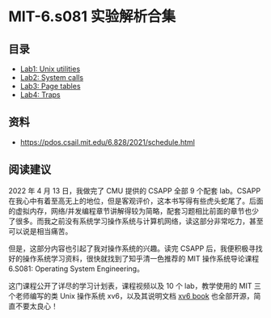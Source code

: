 # MIT-6.s081 实验解析合集

## 目录

* [Lab1: Unix utilities](system/Operating-System/MIT-6.s081/Lab1-Unix_utilities)
* [Lab2: System calls](system/Operating-System/MIT-6.s081/Lab2-System_calls)
* [Lab3: Page tables](system/Operating-System/MIT-6.s081/Lab3-Page_tables)
* [Lab4: Traps](system/Operating-System/MIT-6.s081/Lab4-Traps)

## 资料

- https://pdos.csail.mit.edu/6.828/2021/schedule.html

## 阅读建议

2022 年 4 月 13 日，我做完了 CMU 提供的 CSAPP 全部 9 个配套 lab。CSAPP 在我心中有着至高无上的地位，但是客观评价，这本书写得有些虎头蛇尾了。后面的虚拟内存，网络/并发编程章节讲解得较为简略，配套习题相比前面的章节也少了很多。而我之前没有系统学习操作系统与计算机网络，读这部分非常吃力，甚至可以说是相当痛苦。

但是，这部分内容也引起了我对操作系统的兴趣。读完 CSAPP 后，我便积极寻找好的操作系统学习资料，很快就找到了知乎清一色推荐的 MIT 操作系统导论课程 6.S081: Operating System Engineering。

这门课程公开了详尽的学习计划表，课程视频以及 10 个 lab，教学使用的 MIT 三个老师编写的类 Unix 操作系统 xv6，以及其说明文档 [xv6 book](https://pdos.csail.mit.edu/6.828/2021/xv6/book-riscv-rev2.pdf) 也全部开源，简直不要太良心！
